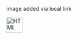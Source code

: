 <html>
<head>
  <p>image added via local link</p>
</head>
<body>
<a href="default.asp">
<img src="![images](https://github.com/Vharshitha09/index2.html/assets/142882174/9439276d-b44c-4875-be00-ed5b3140e81f)
" alt="HTML tutorial" style="width:42px;height:42px;">
</a>
</body>
</html>
